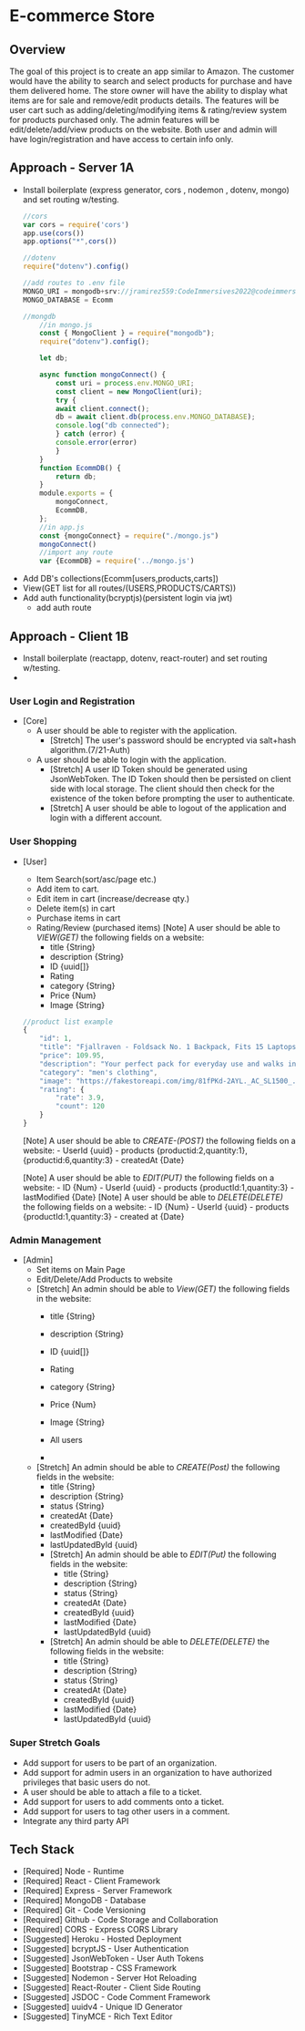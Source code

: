 # E-commerce Store

## Overview

The goal of this project is to create an app similar to Amazon. The customer would have the ability to search and select products for purchase and have them delivered home. The store owner will have the ability to display what items are for sale and remove/edit products details. The features will be user cart such as adding/deleting/modifying items & rating/review system for products purchased only. The admin features will be edit/delete/add/view products on the website. Both user and admin will have login/registration and have access to certain info only.

## Approach - Server 1A
- Install boilerplate (express generator, cors , nodemon , dotenv, mongo) and set routing w/testing.
    ```js
    //cors
    var cors = require('cors')
    app.use(cors())
    app.options("*",cors())

    //dotenv
    require("dotenv").config()

    //add routes to .env file
    MONGO_URI = mongodb+srv://jramirez559:CodeImmersives2022@codeimmersives.woe8edu.mongodb.net/?retryWrites=true&w=majority
    MONGO_DATABASE = Ecomm

    //mongdb 
        //in mongo.js
        const { MongoClient } = require("mongodb");
        require("dotenv").config();

        let db;

        async function mongoConnect() {
            const uri = process.env.MONGO_URI;
            const client = new MongoClient(uri);
            try {
            await client.connect();
            db = await client.db(process.env.MONGO_DATABASE);
            console.log("db connected");
            } catch (error) {
            console.error(error)
            }
        }
        function EcommDB() {
            return db;
        }
        module.exports = {
            mongoConnect,
            EcommDB,
        };
        //in app.js
        const {mongoConnect} = require("./mongo.js")
        mongoConnect()
        //import any route 
        var {EcommDB} = require('../mongo.js')
    ```
- Add DB's collections(Ecomm[users,products,carts])
- View(GET list for all routes/(USERS,PRODUCTS/CARTS))
- Add auth functionality(bcryptjs)(persistent login via jwt)
  - add auth route

## Approach - Client 1B

- Install boilerplate (reactapp, dotenv, react-router) and set routing w/testing.
- 


### User Login and Registration

- [Core] 
  - A user should be able to register with the application.
    - [Stretch] The user's password should be encrypted via salt+hash algorithm.(7/21-Auth)
  - A user should be able to login with the application.
    - [Stretch] A user ID Token should be generated using JsonWebToken. The ID Token should then be persisted on client side with local storage. The client should then check for the existence of the token before prompting the user to authenticate.
    - [Stretch] A user should be able to logout of the application and login with a different account.

### User Shopping 
- [User]
    - Item Search(sort/asc/page etc.)
    - Add item to cart. 
    - Edit item in cart (increase/decrease qty.)
    - Delete item(s) in cart
    - Purchase items in cart
    - Rating/Review (purchased items)
    [Note] A user should be able to *VIEW(GET)* the following fields on a website:
      - title {String}
      - description {String}
      - ID {uuid[]}
      - Rating
      - category {String}
      - Price {Num}
      - Image {String}
    ```js
    //product list example
    {
        "id": 1,
        "title": "Fjallraven - Foldsack No. 1 Backpack, Fits 15 Laptops",
        "price": 109.95,
        "description": "Your perfect pack for everyday use and walks in the forest. Stash your laptop (up to 15 inches) in the padded sleeve, your everyday",
        "category": "men's clothing",
        "image": "https://fakestoreapi.com/img/81fPKd-2AYL._AC_SL1500_.jpg",
        "rating": {
            "rate": 3.9,
            "count": 120
        }
    }
    ```
    [Note] A user should be able to *CREATE-(POST)* the following fields on a website:
      - UserId {uuid}
      - products {productid:2,quantity:1},{productid:6,quantity:3}
      - createdAt {Date}
    
    [Note] A user should be able to *EDIT(PUT)* the following fields on a website:
      - ID {Num}
      - UserId {uuid}
      - products {productId:1,quantity:3}
      - lastModified {Date}
    [Note] A user should be able to *DELETE(DELETE)* the following fields on a website:
      - ID {Num}
      - UserId {uuid}
      - products {productId:1,quantity:3}
      - created at {Date}

### Admin Management
- [Admin]
  - Set items on Main Page
  - Edit/Delete/Add Products to website
  - [Stretch] An admin should be able to *View(GET)* the following fields in the website:
      - title {String}
      - description {String}
      - ID {uuid[]}
      - Rating
      - category {String}
      - Price {Num}
      - Image {String}
    
      - All users
      - 
  - [Stretch] An admin should be able to *CREATE(Post)* the following fields in the website:
      - title {String}
      - description {String}
      - status {String}
      - createdAt {Date}
      - createdById {uuid}
      - lastModified {Date}
      - lastUpdatedById {uuid}
    - [Stretch] An admin should be able to *EDIT(Put)* the following fields in the website:
      - title {String}
      - description {String}
      - status {String}
      - createdAt {Date}
      - createdById {uuid}
      - lastModified {Date}
      - lastUpdatedById {uuid}
    - [Stretch] An admin should be able to *DELETE(DELETE)* the following fields in the website:
      - title {String}
      - description {String}
      - status {String}
      - createdAt {Date}
      - createdById {uuid}
      - lastModified {Date}
      - lastUpdatedById {uuid}

### Super Stretch Goals

- Add support for users to be part of an organization.
- Add support for admin users in an organization to have authorized privileges that basic users do not.
- A user should be able to attach a file to a ticket.
- Add support for users to add comments onto a ticket.
- Add support for users to tag other users in a comment.
- Integrate any third party API

## Tech Stack

- [Required] Node - Runtime
- [Required] React - Client Framework
- [Required] Express - Server Framework
- [Required] MongoDB - Database
- [Required] Git - Code Versioning
- [Required] Github - Code Storage and Collaboration
- [Required] CORS - Express CORS Library
- [Suggested] Heroku - Hosted Deployment
- [Suggested] bcryptJS - User Authentication
- [Suggested] JsonWebToken - User Auth Tokens
- [Suggested] Bootstrap - CSS Framework
- [Suggested] Nodemon - Server Hot Reloading
- [Suggested] React-Router - Client Side Routing
- [Suggested] JSDOC - Code Comment Framework
- [Suggested] uuidv4 - Unique ID Generator
- [Suggested] TinyMCE - Rich Text Editor
